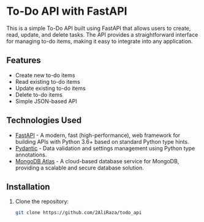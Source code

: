 # To-Do API with FastAPI

This is a simple To-Do API built using FastAPI that allows users to create, read, update, and delete tasks. The API provides a straightforward interface for managing to-do items, making it easy to integrate into any application.

## Features

- Create new to-do items
- Read existing to-do items
- Update existing to-do items
- Delete to-do items
- Simple JSON-based API

## Technologies Used

- [FastAPI](https://fastapi.tiangolo.com/) - A modern, fast (high-performance), web framework for building APIs with Python 3.6+ based on standard Python type hints.
- [Pydantic](https://pydantic-docs.helpmanual.io/) - Data validation and settings management using Python type annotations.
-  [MongoDB Atlas](https://www.mongodb.com/cloud/atlas) - A cloud-based database service for MongoDB, providing a scalable and secure database solution.


## Installation

1. Clone the repository:

   ```bash
   git clone https://github.com/2AliRaza/todo_api
 
